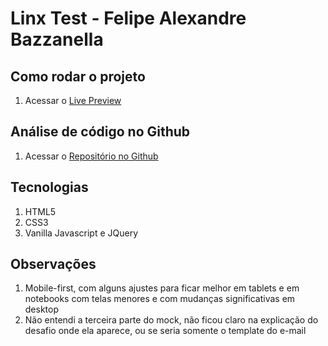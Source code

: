 # Linx Test - Felipe Alexandre Bazzanella


## Como rodar o projeto
1. Acessar o [Live Preview](https://linx-test.vercel.app/)

## Análise de código no Github
1. Acessar o [Repositório no Github](https://github.com/garrafinhacocacola/linx-test)

## Tecnologias
1. HTML5
2. CSS3
3. Vanilla Javascript e JQuery

## Observações
1. Mobile-first, com alguns ajustes para ficar melhor em tablets e em notebooks com telas menores e com mudanças significativas em desktop
2. Não entendi a terceira parte do mock, não ficou claro na explicação do desafio onde ela aparece, ou se seria somente o template do e-mail